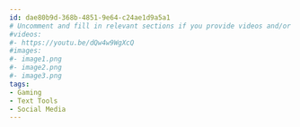 ```yaml
---
id: dae80b9d-368b-4851-9e64-c24ae1d9a5a1
# Uncomment and fill in relevant sections if you provide videos and/or images
#videos:
#- https://youtu.be/dQw4w9WgXcQ
#images:
#- image1.png
#- image2.png
#- image3.png
tags:
- Gaming
- Text Tools
- Social Media
---
```

